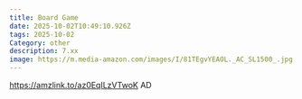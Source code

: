```yaml
---
title: Board Game
date: 2025-10-02T10:49:10.926Z
tags: 2025-10-02
Category: other
description: 7.xx
image: https://m.media-amazon.com/images/I/81TEgvYEAOL._AC_SL1500_.jpg
---
```

https://amzlink.to/az0EqILzVTwoK
AD